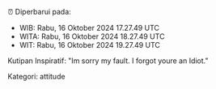 ⏰ Diperbarui pada:
- WIB: Rabu, 16 Oktober 2024 17.27.49 UTC
- WITA: Rabu, 16 Oktober 2024 18.27.49 UTC
- WIT: Rabu, 16 Oktober 2024 19.27.49 UTC

Kutipan Inspiratif:
"Im sorry my fault. I forgot youre an Idiot."


Kategori: attitude

